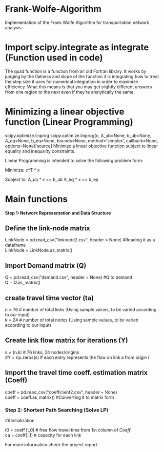 # Frank-Wolfe-Algorithm
Implementation of the Frank Wolfe Algorithm for transportation network analysis

# Import scipy.integrate as integrate (Function used in code)

The quad function is a function from an old Fortran library. It works by judging by the flatness and slope of the function it is integrating how to treat the step size it uses for numerical integration in order to maximize efficiency. What this means is that you may get slightly different answers from one region to the next even if they're analytically the same.


# Minimizing a linear objective function (Linear Programming)

scipy.optimize.linprog
scipy.optimize.linprog(c, A_ub=None, b_ub=None, A_eq=None, b_eq=None, bounds=None, method='simplex', callback=None, options=None)[source]
Minimize a linear objective function subject to linear equality and inequality constraints.

Linear Programming is intended to solve the following problem form:

Minimize:     c^T * x

Subject to:   A_ub * x <= b_ub
              A_eq * x == b_eq

# Main functions
#### Step 1: Network Representation and Data Structure
## Define the link-node matrix

LinkNode = pd.read_csv("linknode2.csv", header = None)  #Reading it as a dataframe <br>
LinkNode = LinkNode.as_matrix()


## Import Demand matrix (Q)
Q = pd.read_csv("demand.csv", header = None) #Q to demand <br>
Q = Q.as_matrix()

## create travel time vector (ta)
n = 76 # number of total links (Using sample values, to be varied according to our input) <br>
k = 24 # number of total nodes (Using sample values, to be varied according to our input) <br>

## Create link flow matrix for iterations (Y)
s = (n,k) # 76 links, 24 nodes/origins <br>
#Y = np.zeros(s) # each entry represents the flow on link a from origin i

## Import the travel time coeff. estimation matrix (Coeff)
coeff = pd.read_csv("coefficient2.csv", header = None) <br>
coeff = coeff.as_matrix() #Converting it to matrix form 

### Step 2: Shortest Path Searching (Solve LP)

##Initialization

t0 = coeff [:,0] # free flow travel time from 1st column of *Coeff* <br>
ca = coeff[:,1] # capacity for each link <br>

For more information check the project report

